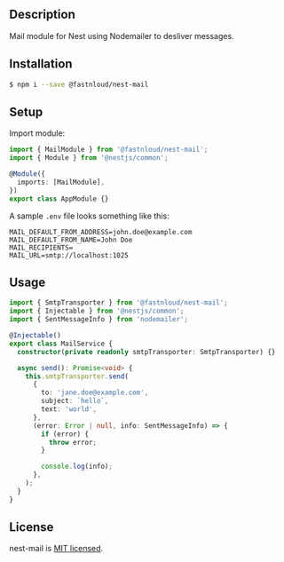 ## Description

Mail module for Nest using Nodemailer to desliver messages.

## Installation

```bash
$ npm i --save @fastnloud/nest-mail
```

## Setup

Import module:
```ts
import { MailModule } from '@fastnloud/nest-mail';
import { Module } from '@nestjs/common';

@Module({
  imports: [MailModule],
})
export class AppModule {}
```

A sample `.env` file looks something like this:
```
MAIL_DEFAULT_FROM_ADDRESS=john.doe@example.com
MAIL_DEFAULT_FROM_NAME=John Doe
MAIL_RECIPIENTS=
MAIL_URL=smtp://localhost:1025
```

## Usage

```ts
import { SmtpTransporter } from '@fastnloud/nest-mail';
import { Injectable } from '@nestjs/common';
import { SentMessageInfo } from 'nodemailer';

@Injectable()
export class MailService {
  constructor(private readonly smtpTransporter: SmtpTransporter) {}

  async send(): Promise<void> {
    this.smtpTransporter.send(
      {
        to: 'jane.doe@example.com',
        subject: `hello`,
        text: 'world',
      },
      (error: Error | null, info: SentMessageInfo) => {
        if (error) {
          throw error;
        }

        console.log(info);
      },
    );
  }
}
```

## License

nest-mail is [MIT licensed](LICENSE).
